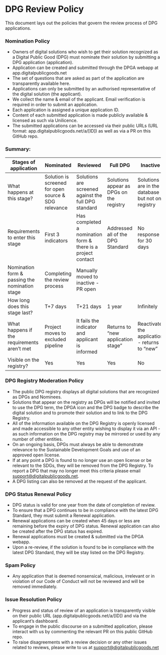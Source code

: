 # DPG Review Policy

This document lays out the policies that govern the review process of DPG applications.

### Nomination Policy
* Owners of digital solutions who wish to get their solution recognized as a Digital Public Good (DPG) must nominate their solution by submitting a DPG application (application).
* Application can be created and submitted through the DPGA webapp at app.digitalpublicgoods.net
* The set of questions that are asked as part of the application are transparently available here.
* Applications can only be submitted by an authorised representative of the digital solution (the applicant).
* We collect the name & email of the applicant. Email verification is required in order to submit an application.
* Each application is assigned a unique application ID.
* Content of each submitted application is made publicly available & licensed as such via Unilicence.
* The submitted applications can be accessed via their public URLs (URL format: app.digitalpublicgoods.net/a/[ID]) as well as via a PR on this GitHub repo.


### Summary: 

| Stages of application | Nominated | Reviewed | Full DPG  | Inactive |
|---------------------------|-----------|----------|-----------|----------|
| What happens at this stage? | Solution is screened for open source & SDG relevance | Solutions are screened against the full DPG standard | Solutions appear as DPGs on the registry | Solutions are in the database but not on registry |
| Requirements to enter this stage | First 3 indicators | Has completed a nomination form & there is a project contact | Addressed all of the DPG Standard | No response for 30 days | How does a solution enter this stage? | Submission form
| Nomination form & passing the nomination stage | Completing the review process | Manually moved to inactive - PR open | 
| How long does this stage last? | T+7 days | T+21 days  | 1 year | Infinitely
| What happens if the requirements aren’t met | Project moves to excluded pipeline | It fails the indicator and applicant is informed | Returns to “new application stage” | Reactivate the application - returns to “new”
| Visible on the registry? | Yes | Yes | Yes | No

### DPG Registry Moderation Policy
* The public DPG registry displays all digital solutions that are recognized as DPGs and Nominees.
* Solutions that appear on the registry as DPGs will be notified and invited to use the DPG term, the DPGA icon and the DPG badge to describe the digital solution and to promote their solution and to link to the DPG Registry.
* All of the information available on the DPG Registry is openly licensed and made accessible to any other entity wishing to display it via an API - as such information on the DPG registry may be mirrored or used by any number of other entities.
* On an ongoing basis, DPGs must always be able to demonstrate relevance to the Sustainable Development Goals and use of an approved open license.
* If at any point a DPG is found to no longer use an open license or be relevant to the SDGs, they will be removed from the DPG Registry. To report a DPG that may no longer meet this criteria please email support@digitalpublicgoods.net.
* A DPG listing can also be removed at the request of the applicant.


### DPG Status Renewal Policy
* DPG status is valid for one year from the date of completion of review.
* To ensure that a DPG continues to be in compliance with the latest DPG Standard, they must submit a Renewal application.
* Renewal applications can be created when 45 days or less are remaining before the expiry of DPG status. Renewal application can also be created after the DPG status has expired.
* Renewal applications must be created & submitted via the DPGA webapp.
* Upon a re-review, if the solution is found to be in compliance with the latest DPG Standard, they will be stay listed on the DPG Registry.

### Spam Policy
* Any application that is deemed nonsensical, malicious, irrelevant or in violation of our Code of Conduct will not be reviewed and will be removed immediately.

### Issue Resolution Policy
* Progress and status of review of an application is transparently visible on their public URL (app.digitalpublicgoods.net/a/[ID]) and via the applicant’s dashboard.
* To engage in the public discourse on a submitted application, please interact with us by commenting the relevant PR on this public GitHub repo.
* To raise disagreements with a review decision or any other issues related to reviews, please write to us at support@digitalpublicgoods.net






